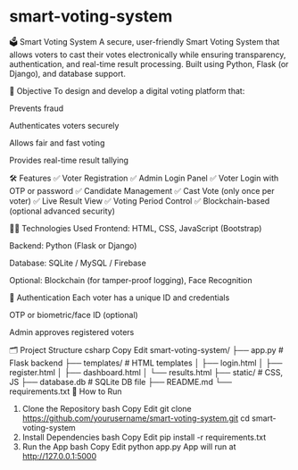 # smart-voting-system
🗳️ Smart Voting System
A secure, user-friendly Smart Voting System that allows voters to cast their votes electronically while ensuring transparency, authentication, and real-time result processing. Built using Python, Flask (or Django), and database support.

🎯 Objective
To design and develop a digital voting platform that:

Prevents fraud

Authenticates voters securely

Allows fair and fast voting

Provides real-time result tallying

🛠️ Features
✅ Voter Registration
✅ Admin Login Panel
✅ Voter Login with OTP or password
✅ Candidate Management
✅ Cast Vote (only once per voter)
✅ Live Result View
✅ Voting Period Control
✅ Blockchain-based (optional advanced security)

👨‍💻 Technologies Used
Frontend: HTML, CSS, JavaScript (Bootstrap)

Backend: Python (Flask or Django)

Database: SQLite / MySQL / Firebase

Optional: Blockchain (for tamper-proof logging), Face Recognition

🔐 Authentication
Each voter has a unique ID and credentials

OTP or biometric/face ID (optional)

Admin approves registered voters

🗂️ Project Structure
csharp
Copy
Edit
smart-voting-system/
├── app.py                 # Flask backend
├── templates/             # HTML templates
│   ├── login.html
│   ├── register.html
│   ├── dashboard.html
│   └── results.html
├── static/                # CSS, JS
├── database.db            # SQLite DB file
├── README.md
└── requirements.txt
🧪 How to Run
1. Clone the Repository
bash
Copy
Edit
git clone https://github.com/yourusername/smart-voting-system.git
cd smart-voting-system
2. Install Dependencies
bash
Copy
Edit
pip install -r requirements.txt
3. Run the App
bash
Copy
Edit
python app.py
App will run at http://127.0.0.1:5000
